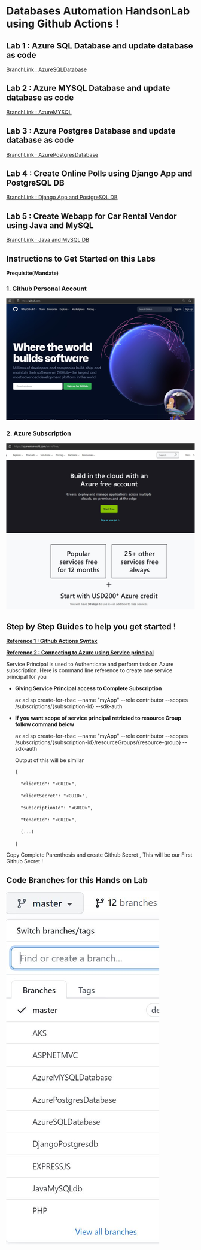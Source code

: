 # Databases Automation HandsonLab using Github Actions  !


## Lab 1 : Azure SQL Database and update database as code
[BranchLink : AzureSQLDatabase](https://github.com/vijayjjethani/DevOpsforDatabasesHandsonLab/tree/AzureSQLDatabase)

## Lab 2 : Azure MYSQL Database and update database as code
[BranchLink : AzureMYSQL](https://github.com/vijayjjethani/DevOpsforDatabasesHandsonLab/tree/AzureMYSQLDatabase)

## Lab 3 : Azure Postgres Database and update database as code
[BranchLink : AzurePostgresDatabase](https://github.com/vijayjjethani/DevOpsforDatabasesHandsonLab/tree/AzurePostgresDatabase)

## Lab 4  : Create Online Polls using Django App and PostgreSQL DB
[BranchLink : Django App and PostgreSQL DB](https://github.com/vijayjjethani/DevOpsforDatabasesHandsonLab/tree/DjangoPostgresdb)

## Lab 5 : Create Webapp for Car Rental Vendor using Java and MySQL
[BranchLink : Java and MySQL DB ](https://github.com/vijayjjethani/DevOpsforDatabasesHandsonLab/tree/JavaMySQLdb)


##  Instructions to Get Started on this Labs

**Prequisite(Mandate)**
### 1. Github Personal Account

![GithubAccount](/GithubPersonalAccount.JPG)

### 2. Azure Subscription

![AzureFreeAccount](/AzureFreeAccount.JPG)

## Step by Step Guides to help you get started ! 

[**Reference 1 : Github Actions Syntax**](https://docs.github.com/en/free-pro-team@latest/actions/reference/workflow-syntax-for-github-actions)


[**Reference 2 : Connecting to Azure using Service principal**](https://docs.microsoft.com/en-us/cli/azure/create-an-azure-service-principal-azure-cli)

Service Principal is used to Authenticate and perform task on Azure subscription.
Here is command line reference to create one service principal for you

- **Giving Service Principal access to Complete Subscription**

    az ad sp create-for-rbac --name "myApp" --role contributor --scopes /subscriptions/{subscription-id} --sdk-auth

- **If you want scope of service principal retricted to resource Group follow command below**

    az ad sp create-for-rbac --name "myApp" --role contributor --scopes /subscriptions/{subscription-id}/resourceGroups/{resource-group} --sdk-auth

    Output of this will be similar 


      {

        "clientId": "<GUID>",

        "clientSecret": "<GUID>",

        "subscriptionId": "<GUID>",

        "tenantId": "<GUID>",

        (...)

      }

Copy Complete Parenthesis and create Github Secret , This will be our First Github Secret !




## Code Branches for this Hands on Lab

![**Reference 3 : Code Branches for this Hands on Lab**](Codebranches.JPG)
